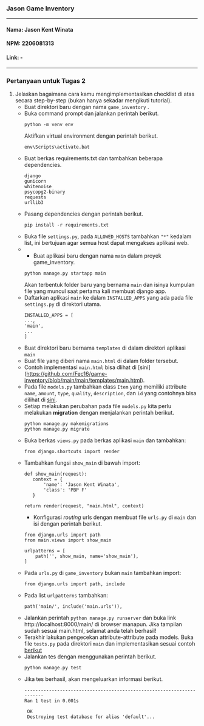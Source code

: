 ### Jason Game Inventory
---
#### Nama: Jason Kent Winata
#### NPM: 2206081313
#### Link: - <br>
---
### Pertanyaan untuk Tugas 2
1. Jelaskan bagaimana cara kamu mengimplementasikan checklist di atas secara step-by-step (bukan hanya sekadar mengikuti tutorial). <br>
   + Buat direktori baru dengan nama `game_inventory` .
   + Buka command prompt dan jalankan perintah berikut. <br>
     ```
     python -m venv env
     ```
     Aktifkan virtual environment dengan perintah berikut.
     ```
     env\Scripts\activate.bat
     ```
   + Buat berkas requirements.txt dan tambahkan beberapa dependencies.
     ```
     django
     gunicorn
     whitenoise
     psycopg2-binary
     requests
     urllib3
     ```
   + Pasang dependencies dengan perintah berikut.
     ```
     pip install -r requirements.txt
     ```
   + Buka file `settings.py`, pada `ALLOWED_HOSTS` tambahkan `"*"` kedalam list, ini bertujuan agar semua host dapat mengakses aplikasi web.
   + + Buat aplikasi baru dengan nama `main` dalam proyek game_inventory.
     ```
     python manage.py startapp main
     ```
     Akan terbentuk folder baru yang bernama `main` dan isinya kumpulan file yang muncul saat pertama kali membuat django app.
   + Daftarkan aplikasi `main` ke dalam `INSTALLED_APPS` yang ada pada file `settings.py` di direktori utama.
     ```
     INSTALLED_APPS = [
     ...,
     'main',
     ...
     ]
     ```
   + Buat direktori baru bernama `templates` di dalam direktori aplikasi `main` 
   + Buat file yang diberi nama `main.html` di dalam folder tersebut.
   + Contoh implementasi `main.html` bisa dlihat di [sini]
(https://github.com/Fec16/game-inventory/blob/main/main/templates/main.html).
   + Pada file `models.py` tambahkan class `Item` yang memiliki attribute `name`, `amount`, `type`, `quality`, `description`, dan `id` yang contohnya bisa dilihat di [sini](https://github.com/Fec16/game-inventory/blob/main/main/models.py).
   + Setiap melakukan perubahan pada file `models.py` kita perlu melakukan **migration** dengan menjalankan perintah berikut.
     ```
     python manage.py makemigrations
     python manage.py migrate
     ``` 
   + Buka berkas `views.py` pada berkas aplikasi `main` dan tambahkan:
     ```
     from django.shortcuts import render
     ```
   + Tambahkan fungsi `show_main` di bawah import:
     ```
     def show_main(request):
    	context = {
        	'name': 'Jason Kent Winata',
        	'class': 'PBP F'
    	}

     return render(request, "main.html", context)
     ```
     + Konfigurasi *routing* urls dengan membuat file `urls.py` di `main` dan isi dengan perintah berikut.
     ```
     from django.urls import path
     from main.views import show_main

     urlpatterns = [
         path('', show_main, name='show_main'),
     ]
     ```
   + Pada `urls.py` di `game_inventory` bukan `main` tambahkan import:
     ```
     from django.urls import path, include
     ```
   + Pada list `urlpatterns` tambahkan:
     ```
     path('main/', include('main.urls')),
     ```
   + Jalankan perintah `python manage.py runserver` dan buka link http://localhost:8000/main/ di browser manapun. Jika tampilan sudah sesuai main.html, selamat anda telah berhasil!
   + Terakhir lakukan pengecekan attribute-attribute pada models. Buka file `tests.py` pada direktori `main` dan implementasikan sesuai contoh [berikut](https://github.com/Fec16/game-inventory/blob/main/main/tests.py)
   + Jalankan tes dengan menggunakan perintah berikut.
     ```
     python manage.py test
     ```
   + Jika tes berhasil, akan mengeluarkan informasi berikut.
     ```
     ----------------------------------------------------------------------
     Ran 1 test in 0.001s

      OK
      Destroying test database for alias 'default'...
      ```
     
